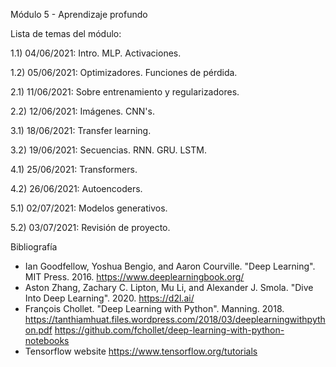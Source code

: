 Módulo 5 - Aprendizaje profundo

Lista de temas del módulo:


 1.1) 04/06/2021: Intro. MLP. Activaciones.

 1.2) 05/06/2021: Optimizadores. Funciones de pérdida.

 2.1) 11/06/2021: Sobre entrenamiento y regularizadores.

 2.2) 12/06/2021: Imágenes. CNN's.

 3.1) 18/06/2021: Transfer learning.

 3.2) 19/06/2021: Secuencias. RNN. GRU. LSTM.

 4.1) 25/06/2021: Transformers.

 4.2) 26/06/2021: Autoencoders.

 5.1) 02/07/2021: Modelos generativos.

 5.2) 03/07/2021: Revisión de proyecto.



Bibliografía
- Ian Goodfellow, Yoshua Bengio, and Aaron Courville. "Deep Learning". MIT Press. 2016.
https://www.deeplearningbook.org/
- Aston Zhang, Zachary C. Lipton, Mu Li, and Alexander J. Smola. "Dive Into Deep Learning". 2020.
 https://d2l.ai/
- François Chollet. "Deep Learning with Python". Manning. 2018.
 https://tanthiamhuat.files.wordpress.com/2018/03/deeplearningwithpython.pdf
 https://github.com/fchollet/deep-learning-with-python-notebooks
- Tensorflow website
 https://www.tensorflow.org/tutorials
